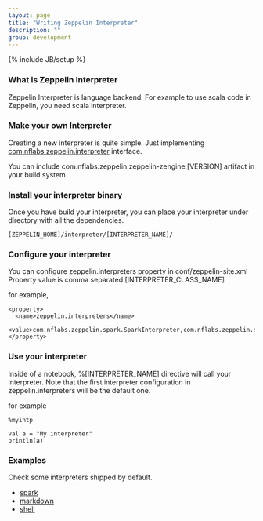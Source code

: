 ```yaml
---
layout: page
title: "Writing Zeppelin Interpreter"
description: ""
group: development
---
```

{% include JB/setup %}

### What is Zeppelin Interpreter

Zeppelin Interpreter is language backend. For example to use scala code in Zeppelin, you need scala interpreter.


### Make your own Interpreter

Creating a new interpreter is quite simple. Just implementing [com.nflabs.zeppelin.interpreter](https://github.com/NFLabs/zeppelin/blob/master/zeppelin-zengine/src/main/java/com/nflabs/zeppelin/interpreter/Interpreter.java) interface.

You can include com.nflabs.zeppelin:zeppelin-zengine:[VERSION] artifact in your build system.

### Install your interpreter binary

Once you have build your interpreter, you can place your interpreter under directory with all the dependencies.

```
[ZEPPELIN_HOME]/interpreter/[INTERPRETER_NAME]/
```

### Configure your interpreter

You can configure zeppelin.interpreters property in conf/zeppelin-site.xml
Property value is comma separated [INTERPRETER_CLASS_NAME]

for example, 

```
<property>
  <name>zeppelin.interpreters</name>
  <value>com.nflabs.zeppelin.spark.SparkInterpreter,com.nflabs.zeppelin.spark.SparkSqlInterpreter,com.nflabs.zeppelin.markdown.Markdown,com.nflabs.zeppelin.shell.ShellInterpreter,com.me.MyNewInterpreter</value>
</property>
```

### Use your interpreter

Inside of a notebook, %[INTERPRETER_NAME] directive will call your interpreter.
Note that the first interpreter configuration in zeppelin.interpreters will be the default one.

for example

```
%myintp

val a = "My interpreter"
println(a)
```


### Examples

Check some interpreters shipped by default.

 - [spark](https://github.com/NFLabs/zeppelin/tree/master/spark)
 - [markdown](https://github.com/NFLabs/zeppelin/tree/master/markdown)
 - [shell](https://github.com/NFLabs/zeppelin/tree/master/shell)

